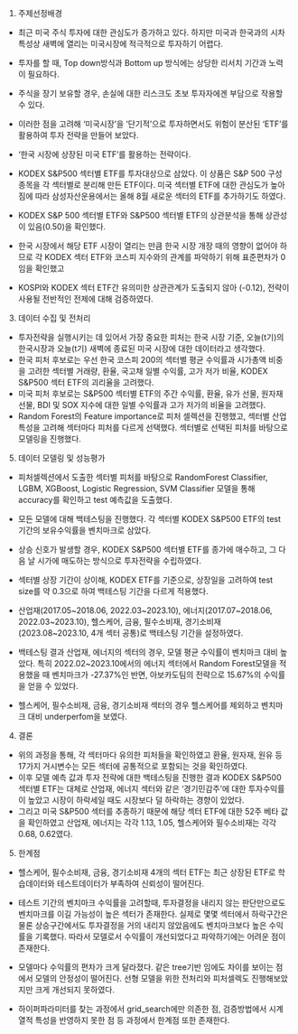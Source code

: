 1. 주제선정배경
- 최근 미국 주식 투자에 대한 관심도가 증가하고 있다. 하지만 미국과 한국과의 시차 특성상 새벽에 열리는 미국시장에 적극적으로 투자하기 어렵다.
- 투자를 할 때, Top down방식과 Bottom up 방식에는 상당한 리서치 기간과 노력이 필요하다.
- 주식을 장기 보유할 경우, 손실에 대한 리스크도 초보 투자자에겐 부담으로 작용할 수 있다.

- 이러한 점을 고려해 ‘미국시장’을 ‘단기적’으로 투자하면서도 위험이 분산된 ‘ETF’를 활용하여 투자 전략을 만들어 보았다.
- ‘한국 시장에 상장된 미국 ETF’를 활용하는 전략이다.
- KODEX S&P500 섹터별 ETF를 투자대상으로 삼았다. 이 상품은 S&P 500 구성종목을 각 섹터별로 분리해 만든 ETF이다.
  미국 섹터별 ETF에 대한 관심도가 높아짐에 따라 삼성자산운용에서는 올해 8월 새로운 섹터의 ETF를 추가하기도 하였다. 

- KODEX S&P 500 섹터별 ETF와 S&P500 섹터별 ETF의 상관분석을 통해 상관성이 있음(0.50)을 확인했다.
- 한국 시장에서 해당 ETF 시장이 열리는 만큼 한국 시장 개장 때의 영향이 없어야 하므로 각 KODEX 섹터 ETF와 코스피 지수와의 관계를 파악하기 위해 표준편차가 0임을 확인했고
- KOSPI와 KODEX 섹터 ETF간 유의미한 상관관계가 도출되지 않아 (-0.12), 전략이 사용될 전반적인 전제에 대해 검증하였다.

3. 데이터 수집 및 전처리
- 투자전략을 실행시키는 데 있어서 가장 중요한 피처는 한국 시장 기준, 오늘(t기)의 한국시장과 오늘(t기) 새벽에 종료된 미국 시장에 대한 데이터라고 생각했다.
- 한국 피처 후보로는 우선 한국 코스피 200의 섹터별 평균 수익률과 시가총액 비중을 고려한 섹터별 거래량, 환율, 국고채 일별 수익률, 고가 저가 비율, KODEX S&P500 섹터 ETF의 괴리율을 고려했다.
- 미국 피처 후보로는 S&P500 섹터별 ETF의 주간 수익률, 환율, 유가 선물, 원자재 선물, BDI 및 SOX 지수에 대한 일별 수익률과 고가 저가의 비율을 고려했다. 
- Random Forest의 Feature importance로 피처 셀렉션을 진행했고, 섹터별 산업 특성을 고려해 섹터마다 피처를 다르게 선택했다. 섹터별로 선택된 피처를 바탕으로 모델링을 진행했다.

5. 데이터 모델링 및 성능평가
- 피처셀렉션에서 도출한 섹터별 피처를 바탕으로 RandomForest Classifier, LGBM, XGBoost, Logistic Regression, SVM Classifier 모델을 통해 accuracy를 확인하고 test 예측값을 도출했다.
- 모든 모델에 대해 백테스팅을 진행했다. 각 섹터별 KODEX S&P500 ETF의 test 기간의 보유수익률을 벤치마크로 삼았다.
- 상승 신호가 발생할 경우, KODEX S&P500 섹터별 ETF를 종가에 매수하고, 그 다음 날 시가에 매도하는 방식으로 투자전략을 수립하였다.
- 섹터별 상장 기간이 상이해, KODEX ETF를 기준으로, 상장일을 고려하여 test size를 약 0.3으로 하여 백테스팅 기간을 다르게 적용했다.
- 산업재(2017.05~2018.06, 2022.03~2023.10), 에너지(2017.07~2018.06, 2022.03~2023.10), 헬스케어, 금융, 필수소비재, 경기소비재(2023.08~2023.10, 4개 섹터 공통)로 백테스팅 기간을 설정하였다.

- 백테스팅 결과 산업재, 에너지의 섹터의 경우, 모델 평균 수익률이 벤치마크 대비 높았다. 특히 2022.02~2023.10에서의 에너지 섹터에서 Random Forest모델을 적용했을 때 벤치마크가 -27.37%인 반면, 아보카도팀의 전략으로 15.67%의 수익률을 얻을 수 있었다.
- 헬스케어, 필수소비재, 금융, 경기소비재 섹터의 경우 헬스케어를 제외하고 벤치마크 대비 underperfom을 보였다.

4. 결론
- 위의 과정을 통해, 각 섹터마다 유의한 피처들을 확인하였고 환율, 원자재, 원유 등 17가지 거시변수는 모든 섹터에 공통적으로 포함되는 것을 확인하였다.
- 이후 모델 예측 값과 투자 전략에 대한 백테스팅을 진행한 결과 KODEX S&P500 섹터별 ETF는 대체로 산업재, 에너지 섹터와 같은 ‘경기민감주’에 대한 투자수익률이 높았고 시장이 하락세일 때도 시장보다 덜 하락하는 경향이 있었다.
- 그리고 미국 S&P500 섹터를 추종하기 때문에 해당 섹터 ETF에 대한 52주 베타 값을 확인하였고 산업재, 에너지는 각각 1.13, 1.05, 헬스케어와 필수소비재는 각각 0.68, 0.62였다.

5. 한계점
- 헬스케어, 필수소비재, 금융, 경기소비재 4개의 섹터 ETF는 최근 상장된 ETF로 학습데이터와 테스트데이터가 부족하여 신뢰성이 떨어진다.

- 테스트 기간의 벤치마크 수익률을 고려할때, 투자결정을 내리지 않는 판단만으로도 벤치마크를 이길 가능성이 높은 섹터가 존재한다.
  실제로 몇몇 섹터에서 하락구간은 물론 상승구간에서도 투자결정을 거의 내리지 않았음에도 벤치마크보다 높은 수익률을 기록했다.
  따라서 모델로서 수익률이 개선되었다고 파악하기에는 어려운 점이 존재한다.
  
- 모델마다 수익률의 편차가 크게 달라졌다. 같은 tree기반 임에도 차이를 보이는 점에서 모델의 안정성이 떨어진다. 선형 모델을 위한 전처리와 피처셀렉도 진행해보았지만 크게 개선되지 못하였다.
  
- 하이퍼파라미터를 찾는 과정에서 grid_search에만 의존한 점, 검증방법에서 시계열적 특성을 반영하지 못한 점 등 과정에서 한계점 또한 존재한다.
